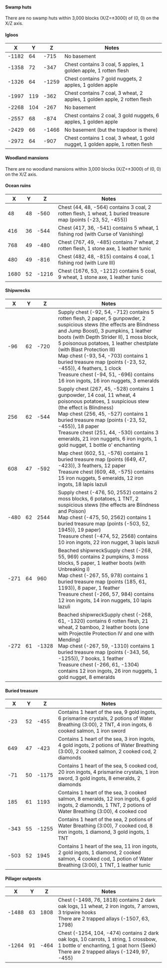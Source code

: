 #### Swamp huts
There are no swamp huts within 3,000 blocks (X/Z=±3000) of (0, 0) on the X/Z axis.

#### Igloos
| X     | Y   | Z     | Notes                                                                         |
|-------|-----|-------|-------------------------------------------------------------------------------|
| -1182 | 64  | -715  | No basement                                                                   |
| -1358 | 72  | -347  | Chest contains 3 coal, 5 apples, 1 golden apple, 1 rotten flesh               |
| -1326 | 64  | -1259 | Chest contains 7 gold nuggets, 2 apples, 1 golden apple                       |
| -1997 | 119 | -362  | Chest contains 7 coal, 3 wheat, 2 apples, 1 golden apple, 2 rotten flesh      |
| -2268 | 104 | -267  | No basement                                                                   |
| -2557 | 68  | -874  | Chest contains 2 coal, 3 gold nuggets, 6 apples, 1 golden apple               |
| -2429 | 66  | -1466 | No basement (but the trapdoor is there)                                       |
| -2972 | 64  | -907  | Chest contains 1 coal, 3 wheat, 1 gold nugget, 1 golden apple, 1 rotten flesh |

#### Woodland mansions
There are no woodland mansions within 3,000 blocks (X/Z=±3000) of (0, 0) on the X/Z axis.

#### Ocean ruins
| X    | Y  | Z     | Notes                                                                                                         |
|------|----|-------|---------------------------------------------------------------------------------------------------------------|
| 48   | 48 | -560  | Chest (44, 48, -564) contains 3 coal, 2 rotten flesh, 1 wheat, 1 buried treasure map (points (-23, 52, -455)) |
| 416  | 36 | -544  | Chest (417, 36, -541) contains 5 wheat, 1 fishing rod (with Curse of Vanishing)                               |
| 768  | 49 | -480  | Chest (767, 49, -485) contains 7 wheat, 2 rotten flesh, 1 stone axe, 1 leather tunic                          |
| 480  | 49 | -816  | Chest (482, 48, -815) contains 4 coal, 1 fishing rod (with Lure III)                                          |
| 1680 | 52 | -1216 | Chest (1676, 53, -1212) contains 5 coal, 9 wheat, 1 stone axe, 1 leather tunic                                |

#### Shipwrecks
| X    | Y  | Z     | Notes                                                                                                                                                                                                                                                                                                                                                                                                                                                                                        |
|------|----|-------|----------------------------------------------------------------------------------------------------------------------------------------------------------------------------------------------------------------------------------------------------------------------------------------------------------------------------------------------------------------------------------------------------------------------------------------------------------------------------------------------|
| -96  | 62 | -720  | Supply chest (-92, 54, -712) contains 5 rotten flesh, 2 paper, 5 gunpowder, 2 suspicious stews (the effects are Blindness and Jump Boost), 3 pumpkins, 1 leather boots (with Depth Strider II), 1 moss block, 5 poisonous potatoes, 1 leather chestplate (with Blast Protection III)<br/>Map chest (-93, 54, -703) contains 1 buried treasure map (points (-23, 52, -455)), 4 feathers, 1 clock<br/>Treasure chest (-94, 51, -696) contains 16 iron ingots, 16 iron nuggets, 3 emeralds<br/> |
| 256  | 62 | -544  | Supply chest (267, 45, -528) contains 1 gunpowder, 14 coal, 11 wheat, 4 poisonous potatoes, 1 suspicious stew (the effect is Blindness)<br/>Map chest (256, 45, -527) contains 1 buried treasure map (points (-23, 52, -455)), 18 paper<br/>Treasure chest (251, 44, -530) contains 3 emeralds, 21 iron nuggets, 6 iron ingots, 1 gold nugget, 1 bottle o' enchanting<br/>                                                                                                                   |
| 608  | 47 | -592  | Map chest (602, 51, -576) contains 1 buried treasure map (points (649, 47, -423)), 3 feathers, 12 paper<br/>Treasure chest (609, 48, -575) contains 15 iron nuggets, 5 emeralds, 12 iron ingots, 18 lapis lazuli<br/>                                                                                                                                                                                                                                                                        |
| -480 | 62 | 2544  | Supply chest (-476, 50, 2552) contains 2 moss blocks, 6 potatoes, 1 TNT, 2 suspicious stews (the effects are Blindness and Poison)<br/>Map chest (-475, 50, 2562) contains 1 buried treasure map (points (-503, 52, 1945)), 19 paper)<br/>Treasure chest (-474, 52, 2568) contains 10 iron ingots, 22 iron nugget, 3 lapis lazuli<br/>                                                                                                                                                       |
| -271 | 64 | 960   | Beached shipwreckSupply chest (-268, 55, 969) contains 2 pumpkins, 3 moss blocks, 5 paper, 1 leather boots (with Unbreaking I)<br/>Map chest (-267, 55, 978) contains 1 buried treasure map (points (185, 61, 1193)), 8 paper, 1 feather<br/>Treasure chest (-266, 57, 984) contains 12 iron ingots, 14 iron nuggets, 10 lapis lazuli<br/>                                                                                                                                                   |
| -272 | 61 | -1328 | Beached shipwreckSupply chest (-268, 61, -1320) contains 6 rotten flesh, 21 wheat, 2 bamboo, 2 leather boots (one with Projectile Protection IV and one with Mending)<br/>Map chest (-267, 59, -1310) contains 1 buried treasure map (points (-343, 56, -1255)), 7 books, 1 feather<br/>Treasure chest (-266, 61, -1304) contains 12 iron ingots, 26 iron nuggets, 1 gold nugget, 8 emeralds<br/>                                                                                            |

#### Buried treasure
| X    | Y  | Z     | Notes                                                                                                                                                            |
|------|----|-------|------------------------------------------------------------------------------------------------------------------------------------------------------------------|
| -23  | 52 | -455  | Contains 1 heart of the sea, 9 gold ingots, 6 prismarine crystals, 2 potions of Water Breathing (3:00), 2 TNT, 4 iron ingots, 6 cooked salmon, 1 iron sword      |
| 649  | 47 | -423  | Contains 1 heart of the sea, 3 iron ingots, 4 gold ingots, 2 potions of Water Breathing (3:00), 2 cooked salmon, 2 cooked cod, 2 diamonds                        |
| -71  | 50 | -1175 | Contains 1 heart of the sea, 5 cooked cod, 20 iron ingots, 4 prismarine crystals, 1 iron sword, 3 gold ingots, 8 emeralds, 2 diamonds                            |
| 185  | 61 | 1193  | Contains 1 heart of the sea, 3 cooked salmon, 8 emeralds, 12 iron ingots, 6 gold ingots, 2 diamonds, 1 TNT, 2 potions of Water Breathing (3:00), 4 cooked cod    |
| -343 | 55 | -1255 | Contains 1 heart of the sea, 2 potions of Water Breathing (3:00), 7 cooked cod, 8 iron ingots, 1 diamond, 3 gold ingots, 1 TNT                                   |
| -503 | 52 | 1945  | Contains 1 heart of the sea, 11 iron ingots, 2 gold ingots, 1 diamond, 2 cooked salmon, 4 cooked cod, 1 potion of Water Breathing (3:00), 1 TNT, 1 leather tunic |

#### Pillager outposts
| X     | Y  | Z    | Notes                                                                                                                                                                                 |
|-------|----|------|---------------------------------------------------------------------------------------------------------------------------------------------------------------------------------------|
| -1488 | 63 | 1808 | Chest (-1498, 76, 1818) contains 2 dark oak logs, 11 wheat, 2 iron ingots, 7 arrows, 3 tripwire hooks<br/>There are 2 trapped allays (-1507, 63, 1798)<br/>                           |
| -1264 | 91 | -464 | Chest (-1254, 104, -474) contains 2 dark oak logs, 10 carrots, 1 string, 1 crossbow, 1 bottle o' enchanting, 1 goat horn (Seek)<br/>There are 2 trapped allays (-1249, 97, -455)<br/> |

